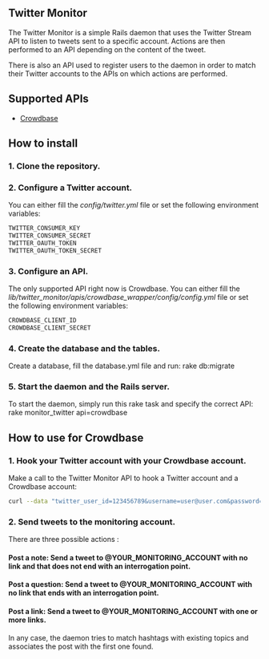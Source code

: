 ## Twitter Monitor
The Twitter Monitor is a simple Rails daemon that uses the Twitter Stream API to listen to tweets sent to a specific account.
Actions are then performed to an API depending on the content of the tweet.

There is also an API used to register users to the daemon in order to match their Twitter accounts to the APIs on which
actions are performed.

## Supported APIs
* [Crowdbase](https://api.crowdbase.com)

## How to install
### 1. Clone the repository.

### 2. Configure a Twitter account.

You can either fill the *config/twitter.yml* file or set the following environment variables:
```sh
TWITTER_CONSUMER_KEY
TWITTER_CONSUMER_SECRET
TWITTER_OAUTH_TOKEN
TWITTER_OAUTH_TOKEN_SECRET
```

### 3. Configure an API.

The only supported API right now is Crowdbase. You can either fill the *lib/twitter_monitor/apis/crowdbase_wrapper/config/config.yml* file
or set the following environment variables:
```sh
CROWDBASE_CLIENT_ID
CROWDBASE_CLIENT_SECRET
```

### 4. Create the database and the tables.

Create a database, fill the database.yml file and run:
    rake db:migrate


### 5. Start the daemon and the Rails server.

To start the daemon, simply run this rake task and specify the correct API:
    rake monitor_twitter api=crowdbase

## How to use for Crowdbase
### 1. Hook your Twitter account with your Crowdbase account.
Make a call to the Twitter Monitor API to hook a Twitter account and a Crowdbase account:
```sh
curl --data "twitter_user_id=123456789&username=user@user.com&password=PASSWORD&subdomain=crowdbase_subdomain" http://YOUR_SERVER/api/v1/crowdbase_users.json
```

### 2. Send tweets to the monitoring account.
There are three possible actions :
#### Post a note: Send a tweet to @YOUR_MONITORING_ACCOUNT with no link and that does not end with an interrogation point.
#### Post a question: Send a tweet to @YOUR_MONITORING_ACCOUNT with no link that ends with an interrogation point.
#### Post a link: Send a tweet to @YOUR_MONITORING_ACCOUNT with one or more links.

In any case, the daemon tries to match hashtags with existing topics and associates the post with the first one found.
